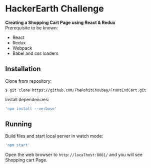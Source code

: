 # HackerEarth Challenge
**Creating a Shopping Cart Page using React & Redux**<br>
Prerequisite to be known:
* React
* Redux
* Webpack
* Babel and css loaders

## Installation
Clone from repository:
```
$ git clone https://github.com/TheRohitChoubey/FrontEndCart.git
```
Install dependencies:
```js
'npm install --verbose'
```

## Running
Build files and start local server in watch mode:
```js
'npm start'
```
Open the web browser to `http://localhost:8081/` and you will see Shopping cart Page.
